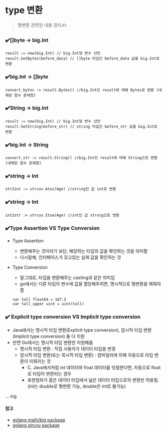 # type 변환
> 형변환 관련된 내용 정리✍
   
   
### ✔️[]byte → big.Int
``` 
result := new(big.Int) // big.Int형 변수 선언
result.SetBytes(before_data) // []byte 타입인 before_data 값을 big.Int로 변환
```

### ✔️big.Int → []byte
```
convert_bytes := result.Bytes() //big.Int인 result에 대해 Bytes로 변환 (내재된 함수 존재함)
```


### ✔️String → big.Int
```
result := new(big.Int) // big.Int형 변수 선언
result.SetString(before_str) // string 타입인 before_str 값을 big.Int로 변환
```

### ✔️big.Int → String
```
convert_str := result.String() //big.Int인 result에 대해 String으로 변환 (내재된 함수 존재함)
```
### ✔️string → Int
```
str2int := strcov.Atoi(Age) //string인 값 int로 변환
```

### ✔️string → Int
```
int2str := strcov.Itoa(Age) //int인 값 strnig으로 변환
```

### ✔️Type Assertion VS Type Conversion
+ Type Assertion
   + 변환해주는 것이라기 보단, 해당하는 타입의 값을 확인하는 것을 의미함
   + 다시말해, 인터페이스가 갖고있는 실제 값을 확인하는 것
  
+ Type Conversion
   + 말그대로, 타입을 변환해주는 casting과 같은 의미임
   + go에서는 다른 타입의 변수에 값을 할당해주려면, 명시적으로 형변환을 해줘야 함
   ```
   var tall float64 = 167.5
   var tall_upper uint = uint(tall)
   ```
### ✔️ Explicit type conversion VS Implicit type conversion
+ Java에서는 명시적 타입 변환(Explicit type conversion), 암시적 타입 변환(Implicit type conversion) 둘 다 지원
+ 반면 Go에서는 명시적 타입 변환만 지원해줌
   + 명시적 타입 변환 : 직접 사용자가 데이터 타입을 변경
   + 암시적 타입 변환(또는 묵시적 타입 변환) : 컴파일러에 의해 자동으로 타입 변환이 이뤄지는 것
      + C, Java에서처럼 int 데이터와 float 데이터를 덧셈한다면, 자동으로 float로 타입이 변환되는 경우
      + 표현범위가 좁은 데이터 타입에서 넓은 데이터 타입으로의 변환만 허용됨. (int는 double로 형변환 가능, double은 int로 불가능)
    

... ing   

#### 참고
 + [golang math/big package](https://pkg.go.dev/math/big)
 + [golang strcov package](https://pkg.go.dev/strconv)   
 
